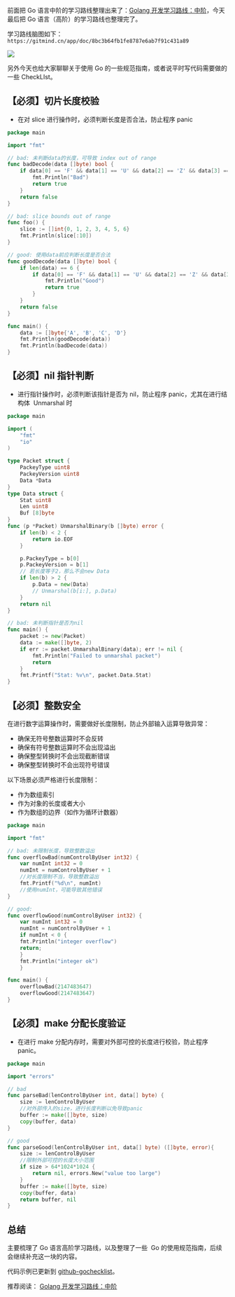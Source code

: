 前面把 Go 语言中阶的学习路线整理出来了：[Golang 开发学习路线：中阶](http://mp.weixin.qq.com/s?__biz=Mzg3NDUxNDg4Mw==&mid=2247484421&idx=1&sn=8c9d6382f32901b0a4409c4813671aff&chksm=ceced4a9f9b95dbff6fda8bfdcaca612008f3a4c3bd929d3f95ba1a6bd6b8f6f28109a5ba4c6&scene=21#wechat_redirect)，今天最后把 Go 语言（高阶）的学习路线也整理完了。

学习路线脑图如下：
`https://gitmind.cn/app/doc/8bc3b64fb1fe8787e6ab7f91c431a89`

![](https://p3-juejin.byteimg.com/tos-cn-i-k3u1fbpfcp/350d1898b1054277b285deacfe1d62df~tplv-k3u1fbpfcp-zoom-1.image)

另外今天也给大家聊聊关于使用 Go 的一些规范指南，或者说平时写代码需要做的一些 CheckLIst。

## 【必须】切片长度校验

- 在对 slice 进行操作时，必须判断长度是否合法，防止程序 panic

```go
package main

import "fmt"

// bad: 未判断data的长度，可导致 index out of range
func badDecode(data []byte) bool {
	if data[0] == 'F' && data[1] == 'U' && data[2] == 'Z' && data[3] == 'Z' && data[4] == 'E' && data[5] == 'R' {
		fmt.Println("Bad")
		return true
	}
	return false
}

// bad: slice bounds out of range
func foo() {
	slice := []int{0, 1, 2, 3, 4, 5, 6}
	fmt.Println(slice[:10])
}

// good: 使用data前应判断长度是否合法
func goodDecode(data []byte) bool {
	if len(data) == 6 {
		if data[0] == 'F' && data[1] == 'U' && data[2] == 'Z' && data[3] == 'Z' && data[4] == 'E' && data[5] == 'R' {
			fmt.Println("Good")
			return true
		}
	}
	return false
}

func main() {
	data := []byte{'A', 'B', 'C', 'D'}
	fmt.Println(goodDecode(data))
	fmt.Println(badDecode(data))
}
```

## 【必须】nil 指针判断

- 进行指针操作时，必须判断该指针是否为 nil，防止程序 panic，尤其在进行结构体  Unmarshal 时

```go
package main

import (
	"fmt"
	"io"
)

type Packet struct {
	PackeyType uint8
	PackeyVersion uint8
	Data *Data
}
type Data struct {
	Stat uint8
	Len uint8
	Buf [8]byte
}
func (p *Packet) UnmarshalBinary(b []byte) error {
	if len(b) < 2 {
		return io.EOF
	}

	p.PackeyType = b[0]
	p.PackeyVersion = b[1]
	// 若长度等于2，那么不会new Data
	if len(b) > 2 {
		p.Data = new(Data)
		// Unmarshal(b[i:], p.Data)
	}
	return nil
}

// bad: 未判断指针是否为nil
func main() {
	packet := new(Packet)
	data := make([]byte, 2)
	if err := packet.UnmarshalBinary(data); err != nil {
		fmt.Println("Failed to unmarshal packet")
		return
	}
	fmt.Printf("Stat: %v\n", packet.Data.Stat)
}
```

## 【必须】整数安全

在进行数字运算操作时，需要做好长度限制，防止外部输入运算导致异常：

- 确保无符号整数运算时不会反转
- 确保有符号整数运算时不会出现溢出
- 确保整型转换时不会出现截断错误
- 确保整型转换时不会出现符号错误

以下场景必须严格进行长度限制：

- 作为数组索引
- 作为对象的长度或者大小
- 作为数组的边界（如作为循环计数器）

```go
package main

import "fmt"

// bad: 未限制长度，导致整数溢出
func overflowBad(numControlByUser int32) {
	var numInt int32 = 0
	numInt = numControlByUser + 1
	//对长度限制不当，导致整数溢出
	fmt.Printf("%d\n", numInt)
	//使用numInt，可能导致其他错误
}

// good:
func overflowGood(numControlByUser int32) {
	var numInt int32 = 0
	numInt = numControlByUser + 1
	if numInt < 0 {
	fmt.Println("integer overflow")
	return;
	}
	fmt.Println("integer ok")
	}

func main() {
	overflowBad(2147483647)
	overflowGood(2147483647)
}
```

## 【必须】make 分配长度验证

- 在进行 make 分配内存时，需要对外部可控的长度进行校验，防止程序 panic。

```go
package main

import "errors"

// bad
func parseBad(lenControlByUser int, data[] byte) {
	size := lenControlByUser
	//对外部传入的size，进行长度判断以免导致panic
	buffer := make([]byte, size)
	copy(buffer, data)
}

// good
func parseGood(lenControlByUser int, data[] byte) ([]byte, error){
	size := lenControlByUser
	//限制外部可控的长度大小范围
	if size > 64*1024*1024 {
		return nil, errors.New("value too large")
	}
	buffer := make([]byte, size)
	copy(buffer, data)
	return buffer, nil
}

```

## 总结

主要梳理了 Go 语言高阶学习路线，以及整理了一些  Go 的使用规范指南，后续会继续补充这一块的内容。

代码示例已更新到 [github-gochecklist](https://github.com/Scoefield/gokeyboardman/tree/main/gochecklist)。

推荐阅读：
[Golang 开发学习路线：中阶](http://mp.weixin.qq.com/s?__biz=Mzg3NDUxNDg4Mw==&mid=2247484421&idx=1&sn=8c9d6382f32901b0a4409c4813671aff&chksm=ceced4a9f9b95dbff6fda8bfdcaca612008f3a4c3bd929d3f95ba1a6bd6b8f6f28109a5ba4c6&scene=21#wechat_redirect)
